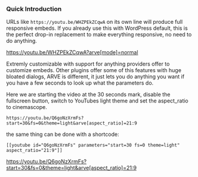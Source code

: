 ### Quick Introduction ###

URLs like `https://youtu.be/WHZPEkZCqwA` on its own line will produce full responsive embeds. If you already use this with WordPress default, this is the perfect drop-in replacement to make everything responsive, no need to do anything.

https://youtu.be/WHZPEkZCqwA?arve[mode]=normal

Extremly customizable with support for anything providers offer to customize embeds. Other plugins offer some of this features with huge bloated dialogs, ARVE is different, it just lets you do anything you want if you have a few seconds to look up what the parameters do.

Here we are starting the video at the 30 seconds mark, disable the fullscreen button, switch to YouTubes light theme and set the aspect_ratio to cinemascope.

`https://youtu.be/Q6goNzXrmFs?start=30&fs=0&theme=light&arve[aspect_ratio]=21:9`

the same thing can be done with a shortcode:

`[[youtube id="Q6goNzXrmFs" parameters="start=30 fs=0 theme=light" aspect_ratio="21:9"]]`

https://youtu.be/Q6goNzXrmFs?start=30&fs=0&theme=light&arve[aspect_ratio]=21:9